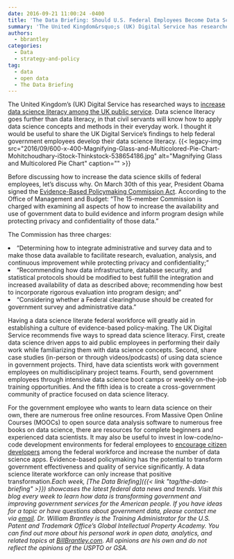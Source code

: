 ```yaml
---
date: 2016-09-21 11:00:24 -0400
title: 'The Data Briefing: Should U.S. Federal Employees Become Data Science Literate?'
summary: 'The United Kingdom&rsquo;s (UK) Digital Service has researched ways to increase data science literacy among the UK public service. Data science literacy goes further than data literacy, in that civil servants will know how to apply data science concepts and methods in their everyday work. I thought it would be useful to share the UK'
authors:
  - bbrantley
categories:
  - Data
  - strategy-and-policy
tag:
  - data
  - open data
  - The Data Briefing
---
```


The United Kingdom’s (UK) Digital Service has researched ways to [increase data science literacy among the UK public service](https://data.blog.gov.uk/2016/09/02/ideas-to-help-civil-servants-to-understand-the-opportunities-of-data/). Data science literacy goes further than data literacy, in that civil servants will know how to apply data science concepts and methods in their everyday work. I thought it would be useful to share the UK Digital Service’s findings to help federal government employees develop their data science literacy. {{< legacy-img src="2016/09/600-x-400-Magnifying-Glass-and-Multicolored-Pie-Chart-Mohitchoudhary-iStock-Thinkstock-538654186.jpg" alt="Magnifying Glass and Multicolored Pie Chart" caption="" >}} 

Before discussing how to increase the data science skills of federal employees, let’s discuss why. On March 30th of this year, President Obama signed the [Evidence-Based Policymaking Commission Act](https://www.whitehouse.gov/omb/management/commission_evidence). According to the Office of Management and Budget: “The 15-member Commission is charged with examining all aspects of how to increase the availability and use of government data to build evidence and inform program design while protecting privacy and confidentiality of those data.”

The Commission has three charges:

<li style="font-weight: 400">
  “Determining how to integrate administrative and survey data and to make those data available to facilitate research, evaluation, analysis, and continuous improvement while protecting privacy and confidentiality;”
</li>
<li style="font-weight: 400">
  “Recommending how data infrastructure, database security, and statistical protocols should be modified to best fulfill the integration and increased availability of data as described above; recommending how best to incorporate rigorous evaluation into program design; and”
</li>
<li style="font-weight: 400">
  “Considering whether a Federal clearinghouse should be created for government survey and administrative data.”
</li>

Having a data science literate federal workforce will greatly aid in establishing a culture of evidence-based policy-making. The UK Digital Service recommends five ways to spread data science literacy. First, create data science driven apps to aid public employees in performing their daily work while familiarizing them with data science concepts. Second, share case studies (in-person or through videos/podcasts) of using data science in government projects. Third, have data scientists work with government employees on multidisciplinary project teams. Fourth, send government employees through intensive data science boot camps or weekly on-the-job training opportunities. And the fifth idea is to create a cross-government community of practice focused on data science literacy.

For the government employee who wants to learn data science on their own, there are numerous free online resources. From Massive Open Online Courses (MOOCs) to open source data analysis software to numerous free books on data science, there are resources for complete beginners and experienced data scientists. It may also be useful to invest in low-code/no-code development environments for federal employees to [encourage citizen developers](http://www.forbes.com/sites/jasonbloomberg/2016/05/16/citizen-developers-low-code-is-now-enterprise-class/) among the federal workforce and increase the number of data science apps. Evidence-based policymaking has the potential to transform government effectiveness and quality of service significantly. A data science literate workforce can only increase that positive transformation._Each week, [The Data Briefing]({{< link "tag/the-data-briefing" >}}) showcases the latest federal data news and trends. Visit this blog every week to learn how data is transforming government and improving government services for the American people. If you have ideas for a topic or have questions about government data, please contact me via [email](mailto:bill@billbrantley.com)._
_Dr. William Brantley is the Training Administrator for the U.S. Patent and Trademark Office’s Global Intellectual Property Academy. You can find out more about his personal work in open data, analytics, and related topics at [BillBrantley.com](http://billbrantley.com/). All opinions are his own and do not reflect the opinions of the USPTO or GSA._